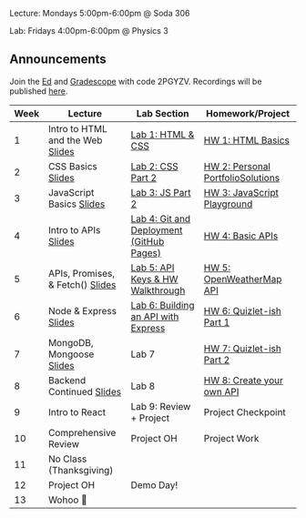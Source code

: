 Lecture: Mondays 5:00pm-6:00pm @ Soda 306

Lab: Fridays 4:00pm-6:00pm @ Physics 3

## Announcements
Join the [Ed](https://edstem.org/us/join/hAbV5D) and [Gradescope](https://www.gradescope.com) with code 2PGYZV. Recordings will be published [here](https://drive.google.com/drive/folders/1XAtjL4oDUdC0uf3Nsrkdogoi8p3U37nr?usp=drive_link).

| Week | Lecture                                                                                                                                                                                                                                                                          | Lab Section                           | Homework/Project                                                                |
|------|----------------------------------------------------------------------------------------------------------------------------------------------------------------------------------------------------------------------------------------------------------------------------------|---------------------------------------|---------------------------------------------------------------------------------|
| 1    | Intro to HTML and the Web [Slides](https://docs.google.com/presentation/d/1UcdmKHfwTBa-SnR3G23D9XF4xvvrNzXVHSYczy8U_ug/edit)   | [Lab 1: HTML & CSS](https://docs.google.com/presentation/d/1tkhwUvDWGnJZLTWv4SCvPtd1XPH0GKAS7aatzZsj2aA/edit?usp=sharing)  | [HW 1: HTML Basics](#/hw/web/hw1)     |
| 2    | CSS Basics [Slides](https://docs.google.com/presentation/d/1ugHZ98EAWHLxFj5mVykZiH-1CGMEICS2mljBivZ-pW4/edit?usp=sharing)                             | [Lab 2: CSS Part 2](https://docs.google.com/presentation/d/17mnkmwGId_L5ChDgGw7dma11CRWvPfuSPcBpSzKHyso/edit?usp=sharing)   | [HW 2: Personal Portfolio](#/hw/web/hw2)[Solutions](assets/hw2/fa23-hw2-sols.zip) |
| 3    | JavaScript Basics [Slides](https://docs.google.com/presentation/d/1Im8zmJ5fdH7KwN3bdAO6tGDB6ZWTSaFxDEKE9uyPd2c/edit?usp=sharing)  | [Lab 3: JS Part 2](https://docs.google.com/presentation/d/1EiH2TaVNuTlPSAgVICgpqxkasS5FHBkQJEB_OgLjZGA/edit?usp=sharing) | [HW 3: JavaScript Playground](#/hw/web/hw3)                                    |
| 4    | Intro to APIs [Slides](https://docs.google.com/presentation/d/15Z_9r2RvC0lpORgY1B36PMHhgbIkXNM1JqkaOLHg-c4/edit?usp=sharing)     | [Lab 4: Git and Deployment (GitHub Pages)](https://docs.google.com/presentation/d/1KprpWhlgZ5rbIASS2qnnD-JidRpqUHWMN1WHkvI_wyE/edit?usp=sharing)            | [HW 4: Basic APIs](https://www.gradescope.com)   |
| 5    | APIs, Promises, & Fetch() [Slides](https://docs.google.com/presentation/d/1ha5HZkX6n1dUgOoSL7OravcbBiPFDkwXZZjLxDOp7Ho/edit?usp=sharing) | [Lab 5: API Keys & HW Walkthrough](https://docs.google.com/presentation/d/104qL6ysa1rN0Pd_BcSGpo4Sxpz0nemziMy0nCq-UArY/edit?usp=sharing)   | [HW 5: OpenWeatherMap API](#/hw/web/hw5)   |
| 6    | Node & Express [Slides](https://docs.google.com/presentation/d/1A7mK0etb0R4Jm3CJkXKHRWdmWKRgjjcOkT-JYMgELQE/edit?usp=sharing)    | [Lab 6: Building an API with Express](https://docs.google.com/presentation/d/1gMRWMoVL2xXBnthyaMY8ySSu9v_8Jm3-IuoShh-ptBU/edit)            | [HW 6: Quizlet-ish Part 1](#/hw/web/hw6) |
| 7    | MongoDB, Mongoose [Slides](https://docs.google.com/presentation/d/1kc3av3aQUS5Bgjg98HzY377VKWyeJ4lQcVywC6D-rTM/edit#slide=id.g17893090c69_0_142)    | Lab 7           | [HW 7: Quizlet-ish Part 2](#/hw/web/hw7) |
| 8    | Backend Continued [Slides](https://docs.google.com/presentation/d/1VahUS8xhRltUkG_IJ_mPXCd4-06NrELkoiwYkmRoWJw/edit)  | Lab 8 | [HW 8: Create your own API](#/hw/web/fa23-hw8)
| 9    | Intro to React | Lab 9: Review + Project | Project Checkpoint    |
| 10   | Comprehensive Review   | Project OH           | Project Work |
| 11   | No Class (Thanksgiving)
| 12   | Project OH        | Demo Day!                      |   |
| 13   | Wohoo 🎉  |

